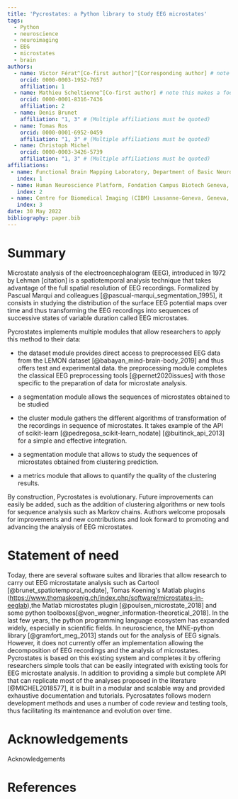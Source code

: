 ```yaml
---
title: 'Pycrostates: a Python library to study EEG microstates'
tags:
  - Python
  - neuroscience
  - neuroimaging
  - EEG
  - microstates
  - brain
authors:
  - name: Victor Férat^[Co-first author]^[Corresponding author] # note this makes a footnote saying 'Co-first author'
    orcid: 0000-0003-1952-7657
    affiliation: 1
  - name: Mathieu Scheltienne^[Co-first author] # note this makes a footnote saying 'Co-first author'
    orcid: 0000-0001-8316-7436
    affiliation: 2
  - name: Denis Brunet
    affiliation: "1, 3" # (Multiple affiliations must be quoted)
  - name: Tomas Ros
    orcid: 0000-0001-6952-0459
    affiliation: "1, 3" # (Multiple affiliations must be quoted)
  - name: Christoph Michel
    orcid: 0000-0003-3426-5739
    affiliation: "1, 3" # (Multiple affiliations must be quoted)
affiliations:
 - name: Functional Brain Mapping Laboratory, Department of Basic Neurosciences, Campus Biotech, University of Geneva, Geneva, Switzerland
   index: 1
 - name: Human Neuroscience Platform, Fondation Campus Biotech Geneva, Geneva, Switzerland
   index: 2
 - name: Centre for Biomedical Imaging (CIBM) Lausanne-Geneva, Geneva, Switzerland
   index: 3
date: 30 May 2022
bibliography: paper.bib
---
```


# Summary
Microstate analysis of the electroencephalogram (EEG), introduced in 1972 by Lehman [citation] is a spatiotemporal analysis technique that takes advantage of the full spatial resolution of EEG recordings. Formalized by Pascual Marqui and colleagues [@pascual-marqui_segmentation_1995], it consists in studying the distribution of the surface EEG potential maps over time and thus transforming the EEG recordings into sequences of successive states of variable duration called EEG microstates.


Pycrostates implements multiple modules that allow researchers to apply this method to their data:

- the dataset module provides direct access to preprocessed EEG data from the LEMON dataset [@babayan_mind-brain-body_2019] and thus offers test and experimental data.
the preprocessing module completes the classical EEG preprocessing tools [@pernet2020issues] with those specific to the preparation of data for microstate analysis.

- a segmentation module allows the sequences of microstates obtained to be studied

- the cluster module gathers the different algorithms of transformation of the recordings in sequence of microstates. It takes example of the API of scikit-learn [@pedregosa_scikit-learn_nodate] [@buitinck_api_2013] for a simple and effective integration.

- a segmentation module that allows to study the sequences of microstates obtained from clustering prediction.

- a metrics module that allows to quantify the quality of the clustering results.

By construction, Pycrostates is evolutionary. Future improvements can easily be added, such as the addition of clustering algorithms or new tools for sequence analysis such as Markov chains. Authors welcome proposals for improvements and new contributions and look forward to promoting and advancing the analysis of EEG microstates.

# Statement of need

Today, there are several software suites and libraries that allow research to carry out EEG microstatate analysis such as Cartool [@brunet_spatiotemporal_nodate], Tomas Koening's Matlab plugins (https://www.thomaskoenig.ch/index.php/software/microstates-in-eeglab),the Matlab microstates plugin [@poulsen_microstate_2018] and some python toolboxes[@von_wegner_information-theoretical_2018]. In the last few years, the python programming language ecosystem has expanded widely, especially in scientific fields. In neuroscience, the MNE-python library [@gramfort_meg_2013] stands out for the analysis of EEG signals. However, it does not currently offer an implementation allowing the decomposition of EEG recordings and the analysis of microstates. Pycrostates is based on this existing system and completes it by offering researchers simple tools that can be easily integrated with existing tools for EEG microstate analysis.
In addition to providing a simple but complete API that can replicate most of the analyses proposed in the literature [@MICHEL2018577], it is built in a modular and scalable way and provided exhaustive documentation and tutorials. Pycrosatates follows modern development methods and uses a number of code review and testing tools, thus facilitating its maintenance and evolution over time.

# Acknowledgements

Acknowledgements

# References